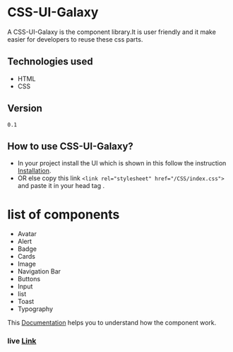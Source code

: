 
# CSS-UI-Galaxy

A CSS-UI-Galaxy is the component library.It is user friendly and it make easier for developers to reuse these css parts.

## Technologies used
 - HTML
- CSS

## Version
    0.1
##  How to use CSS-UI-Galaxy?
 - In your project install the UI which is shown in this follow the instruction [Installation](https://css-ui-galaxy.netlify.app/getstarted/install.html).
 - OR else copy this link `<link rel="stylesheet" href="/CSS/index.css">`
 and paste it in your head tag .


# list of components
- Avatar 
- Alert
- Badge
- Cards
- Image
- Navigation Bar
- Buttons
- Input
- list
- Toast
- Typography

This [Documentation](https://css-ui-galaxy-c.netlify.app/getstarted/index.html) helps you to understand how the component work.

### live [Link](https://css-ui-galaxy-c.netlify.app/getstarted/main.html)
